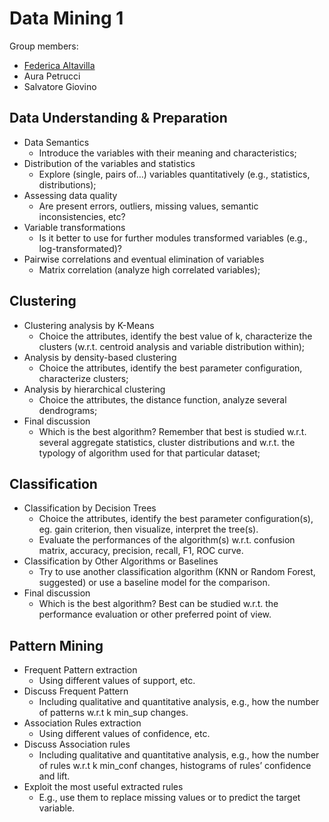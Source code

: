 # Data Mining 1

Group members:
- [Federica Altavilla](https://github.com/federicaaltavilla)
- Aura Petrucci
- Salvatore Giovino

## Data Understanding & Preparation
-	Data Semantics
    -	Introduce the variables with their meaning and characteristics;
-	Distribution of the variables and statistics
    -	Explore (single, pairs of…) variables quantitatively (e.g., statistics, distributions);
-	Assessing data quality
    -	Are present errors, outliers, missing values, semantic inconsistencies, etc?
-	Variable transformations
    -	Is it better to use for further modules transformed variables (e.g., log-transformated)?
-	Pairwise correlations and eventual elimination of variables
    -	Matrix correlation (analyze high correlated variables);

## Clustering
-	Clustering analysis by K-Means
    -	Choice the attributes, identify the best value of k, characterize the clusters (w.r.t. centroid analysis and variable distribution within);
-	Analysis by density-based clustering
    -	Choice the attributes, identify the best parameter configuration, characterize clusters;
-	Analysis by hierarchical clustering
    -	Choice the attributes, the distance function, analyze several dendrograms;
-	Final discussion
    -	Which is the best algorithm? Remember that best is studied w.r.t. several aggregate statistics, cluster distributions and w.r.t. the typology of algorithm used for that particular dataset;

## Classification
-	Classification by Decision Trees
    -	Choice the attributes, identify the best parameter configuration(s), eg. gain criterion, then visualize, interpret the tree(s).
    -	Evaluate the performances of the algorithm(s) w.r.t. confusion matrix, accuracy, precision, recall, F1, ROC curve.
-	Classification by Other Algorithms or Baselines
    -	Try to use another classification algorithm (KNN or Random Forest, suggested) or use a baseline model for the comparison.
-	Final discussion
    -	Which is the best algorithm? Best can be studied w.r.t. the performance evaluation or other preferred point of view.

## Pattern Mining
-	Frequent Pattern extraction
    -	Using different values of support, etc.
-	Discuss Frequent Pattern
    -	Including qualitative and quantitative analysis, e.g., how the number of patterns w.r.t k min_sup changes.
-	Association Rules extraction
    -	Using different values of confidence, etc.
-	Discuss Association rules
    -	Including qualitative and quantitative analysis, e.g., how the number of rules w.r.t k min_conf changes, histograms of rules’ confidence and lift.
-	Exploit the most useful extracted rules
    -	E.g., use them to replace missing values or to predict the target variable.
